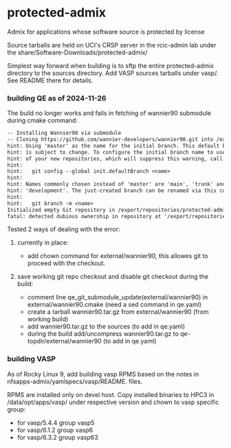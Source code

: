 # protected-admix
Admix for applications whose software source is protected by license

Source tarballs are held on UCI's CRSP server in the rcic-admin lab 
under the share/Software-Downloads/protected-admix/

Simplest way forward when building is to sftp the entire protected-admix directory to the sources directory.
Add VASP sources tarballs under vasp/. See README there for details.

###  building QE as of 2024-11-26

The build no longer works and fails in fetching of wannier90 submodule during cmake command:
```txt
-- Installing Wannier90 via submodule
-- Cloning https://github.com/wannier-developers/wannier90.git into /export/repositories/protected-admix/BUILD/qe_7.1_gcc_11.2.0-7.1/qe-7.1/external/wannier90.
hint: Using 'master' as the name for the initial branch. This default branch name
hint: is subject to change. To configure the initial branch name to use in all
hint: of your new repositories, which will suppress this warning, call:
hint:
hint: 	git config --global init.defaultBranch <name>
hint:
hint: Names commonly chosen instead of 'master' are 'main', 'trunk' and
hint: 'development'. The just-created branch can be renamed via this command:
hint:
hint: 	git branch -m <name>
Initialized empty Git repository in /export/repositories/protected-admix/BUILD/qe_7.1_gcc_11.2.0-7.1/qe-7.1/external/wannier90/.git/
fatal: detected dubious ownership in repository at '/export/repositories/protected-admix/BUILD/qe_7.1_gcc_11.2.0-7.1/qe-7.1/external/wannier90'
```

Tested 2 ways of dealing with the error:

1. currently in place: 
   - add chown command for external/wannier90, this allowes git to proceed with the checkout.

2. save working git repo checkout and disable git checkout during  the build:
   - comment line qe_git_submodule_update(external/wannier90) in external/wannier90.cmake (need a sed command in qe.yaml)
   - create a tarball wannier90.tar.gz from external/wannier90 (from working build)
   - add wannier90.tar.gz to the sources (to add in qe.yaml)
   - during the build add/uncompress wannier90.tar.gz to qe-topdir/external/wannier90 (to add in qe.yaml)

###  building VASP

As of Rocky Linux 9, add building vasp RPMS based on the notes in nfsapps-admix/yamlspecs/vasp/README.<vasp-version> files.

RPMS are installed only on devel host.
Copy installed binaries to HPC3 in /data/opt/apps/vasp/ under respective version
and chown to vasp specific group:

- for vasp/5.4.4 group vasp5
- for vasp/6.1.2 group vasp6
- for vasp/6.3.2 group vasp63
